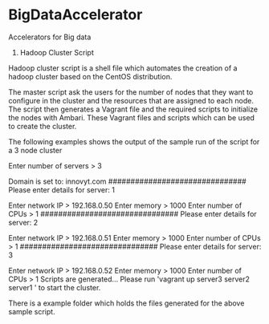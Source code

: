 # BigDataAccelerator
Accelerators for Big data

1. Hadoop Cluster Script

Hadoop cluster script is a shell file which automates the creation of a hadoop cluster based on the CentOS distribution. 

The master script ask the users for the number of nodes that they want to configure in the cluster and the resources that are assigned to each node. The script then generates a Vagrant file and the required scripts to initialize the nodes with Ambari. These Vagrant files and scripts which can be used to create the cluster. 

The following examples shows the output of the sample run of the script for a 3 node cluster

Enter number of servers > 
3
 
Domain is set to: innovyt.com
############################### 
Please enter details for server: 1
 
 Enter network IP > 
192.168.0.50
Enter memory > 
1000
Enter number of CPUs > 
1
############################### 
Please enter details for server: 2
 
Enter network IP > 
192.168.0.51
Enter memory > 
1000
Enter number of CPUs > 
1
############################### 
Please enter details for server: 3
 
Enter network IP > 
192.168.0.52
Enter memory > 
1000
Enter number of CPUs > 
1
Scripts are generated... Please run 'vagrant up server3 server2 server1 ' to start the cluster.

There is a example folder which holds the files generated for the above sample script. 

